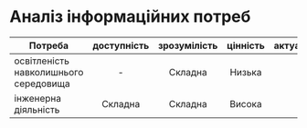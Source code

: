 # Аналіз інформаційних потреб 
| Потреба                                   | доступність| зрозумілість | цінність| актуальність |
| -------------                             |:----------:|:------------:|:-------:| :-----------:|
освітленість навколишнього середовища       |     -      |    Складна   | Низька  |        -     |
інженерна діяльність                        |  Складна   |    Складна   | Висока  |        -     |
